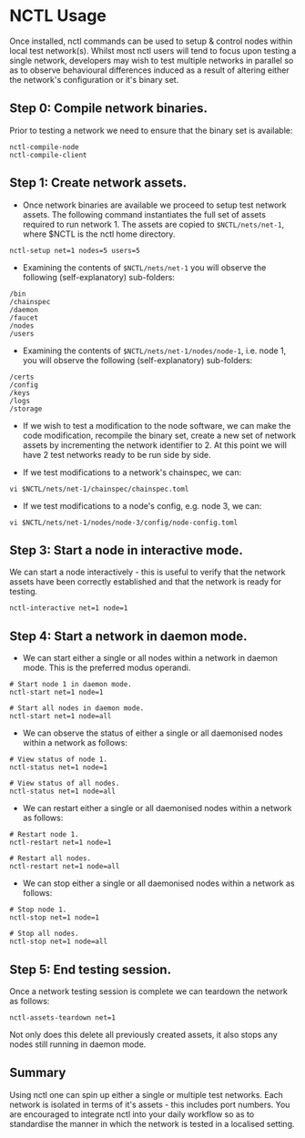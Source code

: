 # NCTL Usage

Once installed, nctl commands can be used to setup & control nodes within local test network(s).  Whilst most nctl users will tend to focus upon testing a single network, developers may wish to test multiple networks in parallel so as to observe behavioural differences induced as a result of altering either the network's configuration or it's binary set.  

## Step 0: Compile network binaries.

Prior to testing a network we need to ensure that the binary set is available:

```
nctl-compile-node
nctl-compile-client
```

## Step 1: Create network assets.

- Once network binaries are available we proceed to setup test network assets.  The following command instantiates the full set of assets required to run network 1.  The assets are copied to `$NCTL/nets/net-1`, where $NCTL is the nctl home directory.

```
nctl-setup net=1 nodes=5 users=5
```

- Examining the contents of `$NCTL/nets/net-1` you will observe the following (self-explanatory) sub-folders:

```
/bin
/chainspec
/daemon
/faucet
/nodes
/users
```

- Examining the contents of `$NCTL/nets/net-1/nodes/node-1`, i.e. node 1, you will observe the following (self-explanatory) sub-folders:

```
/certs
/config
/keys
/logs
/storage
```

- If we wish to test a modification to the node software, we can make the code modification, recompile the binary set, create a new set of network assets by incrementing the network identifier to 2.  At this point we will have 2 test networks ready to be run side by side.

- If we test modifications to a network's chainspec, we can:

```
vi $NCTL/nets/net-1/chainspec/chainspec.toml
```

- If we test modifications to a node's config, e.g. node 3, we can:

```
vi $NCTL/nets/net-1/nodes/node-3/config/node-config.toml
```

## Step 3: Start a node in interactive mode.

We can start a node interactively - this is useful to verify that the network assets have been correctly established and that the network is ready for testing.

```
nctl-interactive net=1 node=1
```

## Step 4: Start a network in daemon mode.

- We can start either a single or all nodes within a network in daemon mode.  This is the preferred modus operandi.

```
# Start node 1 in daemon mode.
nctl-start net=1 node=1

# Start all nodes in daemon mode.
nctl-start net=1 node=all
```

- We can observe the status of either a single or all daemonised nodes within a network as follows:

```
# View status of node 1.
nctl-status net=1 node=1

# View status of all nodes.
nctl-status net=1 node=all
```

- We can restart either a single or all daemonised nodes within a network as follows:

```
# Restart node 1.
nctl-restart net=1 node=1

# Restart all nodes.
nctl-restart net=1 node=all
```

- We can stop either a single or all daemonised nodes within a network as follows:

```
# Stop node 1.
nctl-stop net=1 node=1

# Stop all nodes.
nctl-stop net=1 node=all
```

## Step 5: End testing session.

Once a network testing session is complete we can teardown the network as follows:

```
nctl-assets-teardown net=1
```

Not only does this delete all previously created assets, it also stops any nodes still running in daemon mode.

## Summary

Using nctl one can spin up either a single or multiple test networks.  Each network is isolated in terms of it's assets - this includes port numbers.  You are encouraged to integrate nctl into your daily workflow so as to standardise the manner in which the network is tested in a localised setting.
